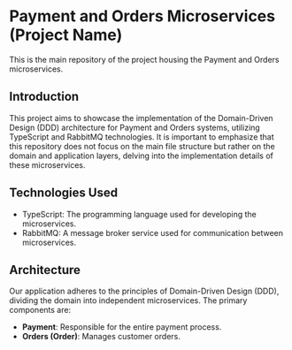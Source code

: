 # Payment and Orders Microservices (Project Name)

This is the main repository of the project housing the Payment and Orders microservices.

## Introduction

This project aims to showcase the implementation of the Domain-Driven Design (DDD) architecture for Payment and Orders systems, utilizing TypeScript and RabbitMQ technologies. It is important to emphasize that this repository does not focus on the main file structure but rather on the domain and application layers, delving into the implementation details of these microservices.

## Technologies Used

- TypeScript: The programming language used for developing the microservices.
- RabbitMQ: A message broker service used for communication between microservices.

## Architecture

Our application adheres to the principles of Domain-Driven Design (DDD), dividing the domain into independent microservices. The primary components are:

- **Payment**: Responsible for the entire payment process.
- **Orders (Order)**: Manages customer orders.
